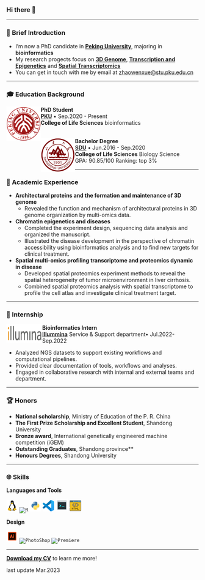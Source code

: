 ### Hi there 👋

<!--
**Wenxue-PKU/Wenxue-PKU** is a ✨ _special_ ✨ repository because its `README.md` (this file) appears on your GitHub profile.

Here are some ideas to get you started:

- 🔭 I’m currently working on ...
- 🌱 I’m currently learning ...
- 👯 I’m looking to collaborate on ...
- 🤔 I’m looking for help with ...
- 💬 Ask me about ...
- 📫 How to reach me: ...
- 😄 Pronouns: ...
- ⚡ Fun fact: ...
-->


---

### 🌱 Brief Introduction

- I’m now a PhD candidate in **<a href="https://www.pku.edu.cn/">Peking University</a>**, majoring in **bioinformatics**
- My research progects focus on [**3D Genome**](https://www.nature.com/collections/rsxlmsyslk), [**Transcription and Epigenetics**](https://www.cell.com/cell/collections/transcription-epigenetics) and [**Spatial Transcriptomics**](https://www.nature.com/articles/s41592-020-01033-y)
- You can get in touch with me by email at [zhaowenxue@stu.pku.edu.cn](mailto:zhaowenxue@stu.pku.edu.cn)

---

### 🎓 Education Background

[<img align="left" height="90px" width="90px" alt="PKU" src="./Res/Icon/PKU.png"/>](https://www.pku.edu.cn/)

**PhD Student** \
[**PKU**](https://www.pku.edu.cn/) • Sep.2020 - Present \
**College of Life Sciences** bioinformatics \
<br>

[<img align="left" height="90px" width="90px" alt="SDU" src="./Res/Icon/SDU.png"/>](https://www.sdu.edu.cn/)

**Bachelor Degree** \
[**SDU**](https://www.sdu.edu.cn/) • Jun.2016 - Sep.2020 \
**College of Life Sciences** Biology Science \
GPA: 90.85/100    Ranking: top 3% 

---

### 📗 Academic Experience

- **Architectural proteins and the formation and maintenance of 3D genome**
  - Revealed the function and mechanism of architectural proteins in 3D genome organization by multi-omics data. 
- **Chromatin epigenetics and diseases**
  - Completed the experiment design, sequencing data analysis and organized the manuscript.
  - Illustrated the disease development in the perspective of chromatin accessibility using bioinformatics analysis and to find new targets for clinical treatment.
- **Spatial multi-omics profiling transcriptome and proteomics dynamic in disease**
  - Developed spatial proteomics experiment methods to reveal the spatial heterogeneity of tumor microenvironment in liver cirrhosis.
  - Combined spatial proteomics analysis with spatial transcriptome to profile the cell atlas and investigate clinical treatment target.

---

### 💼 Internship

[<img align="left" height="48px" width="94px" alt="Illummina" src="./Res/Icon/illumina.png"/>](https://www.illumina.com.cn)

**Bioinformatics Intern** \
[**Illummina**](https://www.illumina.com.cn) Service & Support department• Jul.2022- Sep.2022
- Analyzed NGS datasets to support existing workflows and computational pipelines.
- Provided clear documentation of tools, workflows and analyses.
- Engaged in collaborative research with internal and external teams and department.

---

### 🏆 Honors

- **National scholarship**,  Ministry of Education of the P. R. China
- **The First Prize Scholarship and Excellent Student**, Shandong University
- **Bronze award**, International genetically engineered machine competition (iGEM)
- **Outstanding Graduates**, Shandong province**
- **Honours Degrees**, Shandong University

---

### 🌐 Skills 

**Languages and Tools**

<code><img height="30" src="https://raw.githubusercontent.com/github/explore/80688e429a7d4ef2fca1e82350fe8e3517d3494d/topics/linux/linux.png" alt="Linux" title="Linux"></code>
<code><img height="30" src="https://img.icons8.com/external-becris-lineal-color-becris/64/000000/external-r-data-science-becris-lineal-color-becris.png" alt="R" title="R"></code>
<code><img height="30" src="https://raw.githubusercontent.com/github/explore/80688e429a7d4ef2fca1e82350fe8e3517d3494d/topics/python/python.png" alt="Python" title="Python"></code>
<code><img height="30" src="https://raw.githubusercontent.com/github/explore/80688e429a7d4ef2fca1e82350fe8e3517d3494d/topics/visual-studio-code/visual-studio-code.png" alt="VSCode" title="VSCode"></code>
<code><img height="33" src="./Res/Icon/shell.png" alt="shell" title="html"></code>
<code><img height="30" src="./Res/Icon/html.png" alt="html" title="html"></code>

**Design**

<code><img height="30" src="./Res/Icon/ai2.png" alt="ai2" title="AI"></code>
<code><img height="30" src="https://img.icons8.com/color/50/000000/adobe-photoshop.png" alt="PhotoShop" title="PhotoShop"></code>
<code><img height="30" src="https://img.icons8.com/color/48/000000/adobe-premiere-pro.png" alt="Premiere" title="Premiere"></code>

---

[**Download my CV**](src="./Res/doc/cv.pdf") to learn me more!

last update Mar.2023

